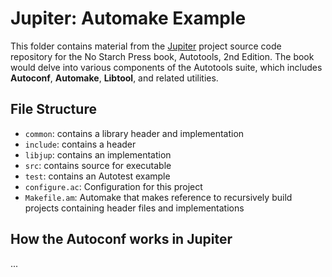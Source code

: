 # Jupiter: Automake Example

This folder contains material from the [Jupiter](./jupiter/) project source code repository for the No Starch Press book, Autotools, 2nd Edition. The book would delve into various components of the Autotools suite, which includes **Autoconf**, **Automake**, **Libtool**, and related utilities.

## File Structure

- `common`: contains a library header and implementation
- `include`: contains a header
- `libjup`: contains an implementation
- `src`: contains source for executable
- `test`: contains an Autotest example
- `configure.ac`: Configuration for this project
- `Makefile.am`: Automake that makes reference to recursively build projects containing header files and implementations

## How the Autoconf works in Jupiter

...